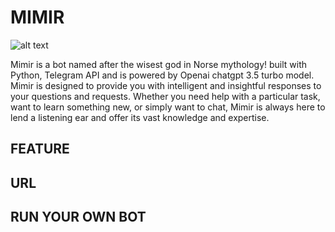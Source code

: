#     MIMIR 
 ![alt text](https://drive.google.com/file/d/1445WhYZoRvp0x673wZtbdhs8jeBpWcXi/preview)

Mimir is a bot named after the wisest god in Norse mythology! built with Python, Telegram API and is powered by Openai chatgpt 3.5 turbo model. Mimir is designed to provide you with intelligent and insightful responses to your questions and requests. Whether you need help with a particular task, want to learn something new, or simply want to chat, Mimir is always here to lend a listening ear and offer its vast knowledge and expertise.

## FEATURE

## URL

## RUN YOUR OWN BOT



